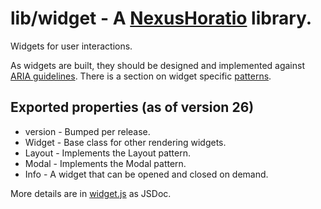 # lib/widget - A [NexusHoratio](https://github.com/nexushoratio/userscripts/blob/main/lib/README.md) library.

Widgets for user interactions.

As widgets are built, they should be designed and implemented against [ARIA guidelines](https://www.w3.org/WAI/ARIA/).  There is a section on widget specific [patterns](https://www.w3.org/WAI/ARIA/apg/patterns/).

## Exported properties (as of version 26)
* version - Bumped per release.
* Widget - Base class for other rendering widgets.
* Layout - Implements the Layout pattern.
* Modal - Implements the Modal pattern.
* Info - A widget that can be opened and closed on demand.

More details are in [widget.js](widget.js) as JSDoc.
